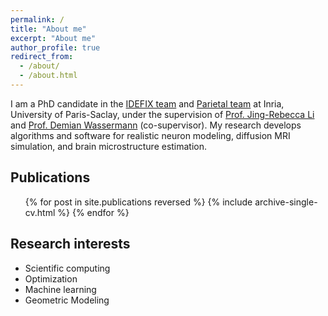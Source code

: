 ```yaml
---
permalink: /
title: "About me"
excerpt: "About me"
author_profile: true
redirect_from: 
  - /about/
  - /about.html
---
```


I am a PhD candidate in the [IDEFIX team](https://uma.ensta-paris.fr/idefix/) and [Parietal team](https://team.inria.fr/parietal/) at Inria, University of Paris-Saclay, under the supervision of [Prof. Jing-Rebecca Li](http://www.cmap.polytechnique.fr/~jingrebeccali/) and [Prof. Demian Wassermann](https://pages.saclay.inria.fr/demian.wassermann/) (co-supervisor). My research develops algorithms and software for realistic neuron modeling, diffusion MRI simulation, and brain microstructure estimation.

Publications
------------
  <ul>{% for post in site.publications reversed %}
    {% include archive-single-cv.html %}
  {% endfor %}</ul>

Research interests
------------------

- Scientific computing
- Optimization
- Machine learning
- Geometric Modeling
